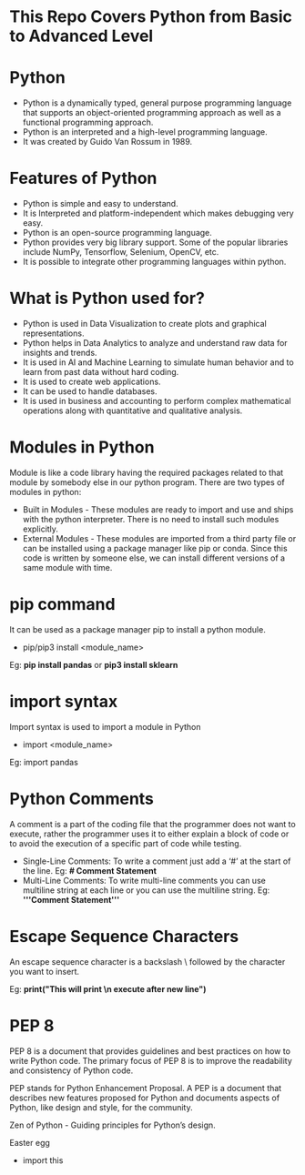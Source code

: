 # This Repo Covers Python from Basic to Advanced Level

# Python
- Python is a dynamically typed, general purpose programming language that supports an object-oriented programming approach as well as a functional programming approach.
- Python is an interpreted and a high-level programming language.
- It was created by Guido Van Rossum in 1989.

# Features of Python
- Python is simple and easy to understand.
- It is Interpreted and platform-independent which makes debugging very easy.
- Python is an open-source programming language.
- Python provides very big library support. Some of the popular libraries include NumPy, Tensorflow, Selenium, OpenCV, etc.
- It is possible to integrate other programming languages within python.

# What is Python used for?
- Python is used in Data Visualization to create plots and graphical representations.
- Python helps in Data Analytics to analyze and understand raw data for insights and trends.
- It is used in AI and Machine Learning to simulate human behavior and to learn from past data without hard coding.
- It is used to create web applications.
- It can be used to handle databases.
- It is used in business and accounting to perform complex mathematical operations along with quantitative and qualitative analysis.

# Modules in Python
Module is like a code library having the required packages related to that module by somebody else in our python program. There are two types of modules in python:
- Built in Modules - These modules are ready to import and use and ships with the python interpreter. There is no need to install such modules explicitly.
- External Modules - These modules are imported from a third party file or can be installed using a package manager like pip or conda. Since this code is written by someone else, we can install different versions of a same module with time.

# pip command
It can be used as a package manager pip to install a python module.
- pip/pip3 install <module_name>

Eg: <b>pip install pandas</b> or <b>pip3 install sklearn</b>

# import syntax
Import syntax is used to import a module in Python
-  import <module_name>

Eg: import pandas

# Python Comments
A comment is a part of the coding file that the programmer does not want to execute, rather the programmer uses it to either explain a block of code or to avoid the execution of a specific part of code while testing.

- Single-Line Comments:  To write a comment just add a ‘#’ at the start of the line. Eg: <b># Comment Statement</b>
- Multi-Line Comments: To write multi-line comments you can use multiline string at each line or you can use the multiline string. Eg: <b>'''Comment Statement'''</b>

# Escape Sequence Characters
An escape sequence character is a backslash \ followed by the character you want to insert.

Eg: <b>print("This will print \n execute after new line")</b>

# PEP 8
PEP 8 is a document that provides guidelines and best practices on how to write Python code.
The primary focus of PEP 8 is to improve the readability and consistency of Python code.

PEP stands for Python Enhancement Proposal. A PEP is a document that describes new features proposed for Python and documents aspects of Python, like design and style, for the community.

Zen of Python - Guiding principles for Python’s design. 

Easter egg
- import this
